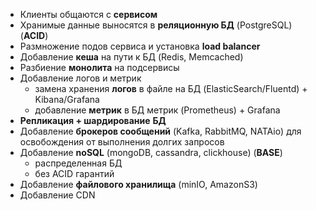 
- Клиенты общаются с **сервисом**
- Хранимые данные выносятся в **реляционную БД** (PostgreSQL) (**ACID**)
- Размножение подов сервиса и установка **load balancer**
- Добавление **кеша** на пути к БД (Redis, Memcached)
- Разбиение **монолита** на подсервисы
- Добавление логов и метрик
	- замена хранения **логов** в файле на БД (ElasticSearch/Fluentd) + Kibana/Grafana
	- добавление **метрик** в БД метрик (Prometheus) + Grafana
- **Репликация + шардирование** **БД**
- Добавление **брокеров сообщений** (Kafka, RabbitMQ, NATAio) для освобождения от выполнения долгих запросов
- Добавление **noSQL** (mongoDB, cassandra, clickhouse) (**BASE**)
	- распределенная БД
	- без ACID гарантий
- Добавление **файлового хранилища** (minIO, AmazonS3)
- Добавление СDN